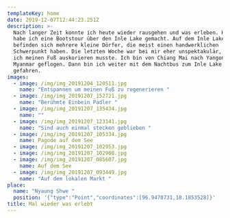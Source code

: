 ```yaml
---
templateKey: home
date: 2019-12-07T12:44:23.251Z
description: >-
  Nach langer Zeit konnte ich heute wieder rausgehen und was erleben. Heute
  habe ich eine Bootstour über den Inle Lake gemacht. Auf dem Inle Lake
  befinden sich mehrere kleine Dörfer, die meist einen handwerklichen
  Schwerpunkt haben. Die letzten Woche war bei mir eher unspektakulär, da
  ich meinen Fuß auskorieren musste. Ich bin von Chiang Mai nach Yangon in
  Myanmar geflogen. Dann bin ich weiter mit dem Nachtbus zum Inle Lake
  gefahren.
images:
  - image: /img/img_20191204_120511.jpg
    name: "Entspannen um meinen Fuß zu regenerieren "
  - image: /img/img_20191207_152721.jpg
    name: "Berühmte Einbein Padler "
  - image: /img/img_20191207_135434.jpg
    name: ""
  - image: /img/img_20191207_123141.jpg
    name: "Sind auch einmal stecken geblieben "
  - image: /img/img_20191207_105334.jpg
    name: Pagode auf dem See
  - image: /img/img_20191207_102953.jpg
  - image: /img/img_20191207_102908.jpg
  - image: /img/img_20191207_085607.jpg
    name: Auf dem See
  - image: /img/img_20191207_093449.jpg
    name: "Auf dem lokalen Markt "
place:
  name: "Nyaung Shwe "
  position: '{"type":"Point","coordinates":[96.9470731,18.1853528]}'
title: Mal wieder was erlebt
---
```


